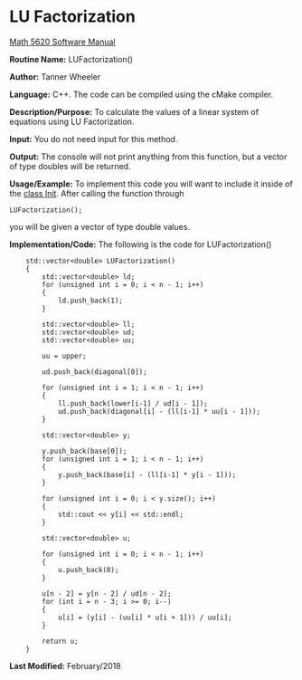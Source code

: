 # LU Factorization

[Math 5620 Software Manual](https://tannerwheeler.github.io/math5620/main)

**Routine Name:** LUFactorization()

**Author:** Tanner Wheeler

**Language:** C++. The code can be compiled using the cMake compiler.

**Description/Purpose:** To calculate the values of a linear system of equations using LU Factorization.

**Input:** You do not need input for this method.

**Output:** The console will not print anything from this function, but a vector of type doubles will be returned.

**Usage/Example:**
To implement this code you will want to include it inside of the [class Init](https://tannerwheeler.github.io/math5620/init).  After
calling the function through
```
LUFactorization();
```
you will be given a vector of type double values.

**Implementation/Code:** The following is the code for LUFactorization()
```
	std::vector<double> LUFactorization()
	{
		std::vector<double> ld;
		for (unsigned int i = 0; i < n - 1; i++)
		{
			ld.push_back(1);
		}

		std::vector<double> ll;
		std::vector<double> ud;
		std::vector<double> uu;

		uu = upper;

		ud.push_back(diagonal[0]);

		for (unsigned int i = 1; i < n - 1; i++)
		{
			ll.push_back(lower[i-1] / ud[i - 1]);
			ud.push_back(diagonal[i] - (ll[i-1] * uu[i - 1]));
		}

		std::vector<double> y;

		y.push_back(base[0]);
		for (unsigned int i = 1; i < n - 1; i++)
		{
			y.push_back(base[i] - (ll[i-1] * y[i - 1]));
		}

		for (unsigned int i = 0; i < y.size(); i++)
		{
			std::cout << y[i] << std::endl;
		}

		std::vector<double> u;

		for (unsigned int i = 0; i < n - 1; i++)
		{
			u.push_back(0);
		}

		u[n - 2] = y[n - 2] / ud[n - 2];
		for (int i = n - 3; i >= 0; i--)
		{
			u[i] = (y[i] - (uu[i] * u[i + 1])) / uu[i];
		}

		return u;
	}
```
**Last Modified:** February/2018
